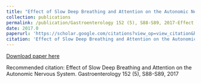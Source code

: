 ```yaml
---
title: "Effect of Slow Deep Breathing and Attention on the Autonomic Nervous System"
collection: publications
permalink: /publication/Gastroenterology 152 (5), S88-S89, 2017-Effect of Slow Deep Breathing and Attention on the Autonomic Nervous System
date: 2017.0
paperurl: 'https://scholar.google.com/citations?view_op=view_citation&hl=en&user=CVvowJAAAAAJ&pagesize=100&citation_for_view=CVvowJAAAAAJ:W7OEmFMy1HYC'
citation: 'Effect of Slow Deep Breathing and Attention on the Autonomic Nervous System. Gastroenterology 152 (5), S88-S89, 2017'
---
```

[Download paper here](https://scholar.google.com/citations?view_op=view_citation&hl=en&user=CVvowJAAAAAJ&pagesize=100&citation_for_view=CVvowJAAAAAJ:W7OEmFMy1HYC)

Recommended citation: Effect of Slow Deep Breathing and Attention on the Autonomic Nervous System. Gastroenterology 152 (5), S88-S89, 2017